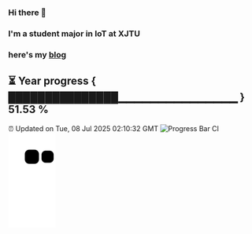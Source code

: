 ### Hi there 👋
### I'm a student major in IoT at XJTU   
### here's my [blog](https://xiaozhatecpp.fun/)   
⏳ Year progress { ███████████████▁▁▁▁▁▁▁▁▁▁▁▁▁▁▁ } 51.53 %
---
⏰ Updated on Tue, 08 Jul 2025 02:10:32 GMT
![Progress Bar CI](https://github.com/liununu/liununu/workflows/Progress%20Bar%20CI/badge.svg)
![](https://raw.githubusercontent.com/coder-Zzx/coder-Zzx/main/assets/github-contribution-grid-snake.svg)

